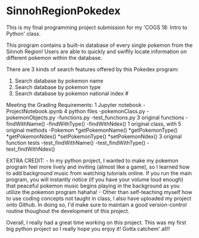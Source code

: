 # SinnohRegionPokedex

This is my final programming project submission for my 'COGS 18: Intro to Python' class. 

This program contains a built-in database of every single pokemon from the Sinnoh Region!
Users are able to quickly and swiftly locate information on different pokemon within the database.


There are 3 kinds of search features offered by this Pokedex program:
  1. Search database by pokemon name
  2. Search database by pokemon type
  3. Search database by pokemon national index #
  
  
Meeting the Grading Requirements:
    1 Jupyter notebook
        -ProjectNotebook.ipynb
    4 python files
        -pokemonClass.py
        -pokemonObjects.py
        -functions.py
        -test_functions.py
    3 original functions
        -findWithName()
        -findWithType()
        -findWithNdex()
    1 original class, with 5 original methods
        -Pokemon
            *getPokemonName()
            *getPokemonType()
            *getPokemonNdex()
            *setPokemonType()
            *setPokemonNdex()
    3 original function tests
        -test_findWithName()
        -test_findWithType()
        -test_findWithNdex()


EXTRA CREDIT:
    - In my python project, I wanted to make my pokemon program feel more lively and inviting (almost like a game), so I learned how to add background music from watching tutorials online. If you run the main program, you will instantly notice (if you have your volume loud enough) that peaceful pokemon music begins playing in the background as you utilize the pokemon program hahaha! 
    - Other than self-teaching myself how to use coding concepts not taught in class, I also have uploaded my project onto Github. In doing so, I'd make sure to maintain a good version-control routine thoughout the development of this project.
    
    

Overall, I really had a great time working on this project. This was my first big python project so I really hope you enjoy it! 
Gotta catchem' all!!
 
